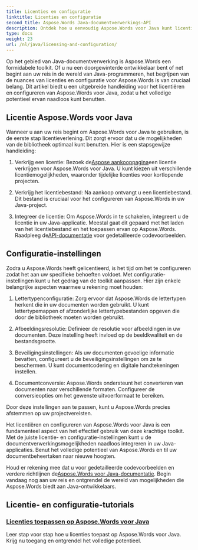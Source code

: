```yaml
---
title: Licenties en configuratie
linktitle: Licenties en configuratie
second_title: Aspose.Words Java-documentverwerkings-API
description: Ontdek hoe u eenvoudig Aspose.Words voor Java kunt licentiëren en configureren. Duik in de fijne kneepjes van het opzetten van deze krachtige toolkit voor documentverwerking in uw Java-toepassingen.
type: docs
weight: 23
url: /nl/java/licensing-and-configuration/
---
```

Op het gebied van Java-documentverwerking is Aspose.Words een formidabele toolkit. Of u nu een doorgewinterde ontwikkelaar bent of net begint aan uw reis in de wereld van Java-programmeren, het begrijpen van de nuances van licenties en configuratie voor Aspose.Words is van cruciaal belang. Dit artikel biedt u een uitgebreide handleiding voor het licentiëren en configureren van Aspose.Words voor Java, zodat u het volledige potentieel ervan naadloos kunt benutten.

## Licentie Aspose.Words voor Java

Wanneer u aan uw reis begint om Aspose.Words voor Java te gebruiken, is de eerste stap licentieverlening. Dit zorgt ervoor dat u de mogelijkheden van de bibliotheek optimaal kunt benutten. Hier is een stapsgewijze handleiding:

1.  Verkrijg een licentie: Bezoek de[Aspose aankooppagina](https://purchase.aspose.com/buy)een licentie verkrijgen voor Aspose.Words voor Java. U kunt kiezen uit verschillende licentiemogelijkheden, waaronder tijdelijke licenties voor kortlopende projecten.

2. Verkrijg het licentiebestand: Na aankoop ontvangt u een licentiebestand. Dit bestand is cruciaal voor het configureren van Aspose.Words in uw Java-project.

3.  Integreer de licentie: Om Aspose.Words in te schakelen, integreert u de licentie in uw Java-applicatie. Meestal gaat dit gepaard met het laden van het licentiebestand en het toepassen ervan op Aspose.Words. Raadpleeg de[API-documentatie](https://reference.aspose.com/words/java/) voor gedetailleerde codevoorbeelden.

## Configuratie-instellingen

Zodra u Aspose.Words heeft gelicentieerd, is het tijd om het te configureren zodat het aan uw specifieke behoeften voldoet. Met configuratie-instellingen kunt u het gedrag van de toolkit aanpassen. Hier zijn enkele belangrijke aspecten waarmee u rekening moet houden:

1. Lettertypenconfiguratie: Zorg ervoor dat Aspose.Words de lettertypen herkent die in uw documenten worden gebruikt. U kunt lettertypemappen of afzonderlijke lettertypebestanden opgeven die door de bibliotheek moeten worden gebruikt.

2. Afbeeldingsresolutie: Definieer de resolutie voor afbeeldingen in uw documenten. Deze instelling heeft invloed op de beeldkwaliteit en de bestandsgrootte.

3. Beveiligingsinstellingen: Als uw documenten gevoelige informatie bevatten, configureert u de beveiligingsinstellingen om ze te beschermen. U kunt documentcodering en digitale handtekeningen instellen.

4. Documentconversie: Aspose.Words ondersteunt het converteren van documenten naar verschillende formaten. Configureer de conversieopties om het gewenste uitvoerformaat te bereiken.

Door deze instellingen aan te passen, kunt u Aspose.Words precies afstemmen op uw projectvereisten.

Het licentiëren en configureren van Aspose.Words voor Java is een fundamenteel aspect van het effectief gebruik van deze krachtige toolkit. Met de juiste licentie- en configuratie-instellingen kunt u de documentverwerkingsmogelijkheden naadloos integreren in uw Java-applicaties. Benut het volledige potentieel van Aspose.Words en til uw documentbeheertaken naar nieuwe hoogten.

 Houd er rekening mee dat u voor gedetailleerde codevoorbeelden en verdere richtlijnen de[Aspose.Words voor Java-documentatie](https://reference.aspose.com/words/java/). Begin vandaag nog aan uw reis en ontgrendel de wereld van mogelijkheden die Aspose.Words biedt aan Java-ontwikkelaars.

## Licentie- en configuratie-tutorials
### [Licenties toepassen op Aspose.Words voor Java](./applying-licensing/)
Leer stap voor stap hoe u licenties toepast op Aspose.Words voor Java. Krijg nu toegang en ontgrendel het volledige potentieel.